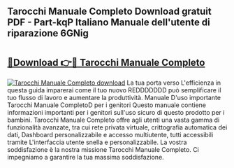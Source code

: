 ## Tarocchi Manuale Completo Download gratuit PDF - Part-kqP Italiano Manuale dell'utente di riparazione 6GNig

# <h2><a href="http://dfdy6l.blite.top/?on=Tarocchi+Manuale+Completo">🔗Download 👉🔴 Tarocchi Manuale Completo</a></h2>

[![Tarocchi Manuale Completo download](https://i.imgur.com/lujVjoI.png)](http://dfdy6l.blite.top/?on=Tarocchi+Manuale+Completo)
La tua porta verso L'efficienza in questa guida imparerai come il tuo nuovo REDDDDDDD può semplificare il tuo flusso di lavoro e aumentare la produttività. Manuale D'uso importante Tarocchi Manuale CompletoD per i genitori Questo manuale contiene informazioni importanti per i genitori sull'uso sicuro di questo prodotto per i bambini. Tarocchi Manuale Completo offre agli utenti una vasta gamma di funzionalità avanzate, tra cui rete privata virtuale, crittografia automatica dei dati, Dashboard personalizzabile e accesso multiutente, tutti accessibili tramite L'interfaccia utente snella e personalizzabile. La vostra soddisfazione è la nostra missione Tarocchi Manuale Completo. Ci impegniamo a garantire la tua massima soddisfazione.
